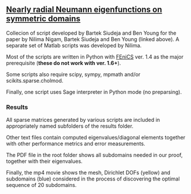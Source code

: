 ## [Nearly radial Neumann eigenfunctions on symmetric domains](http://arxiv.org/abs/1508.07019)
Collecion of script developed by Bartek Siudeja and Ben Young for the paper by Nilima Nigam, Bartek Siudeja and Ben Young (linked above). A separate set of Matlab scripts was developed by Nilima.

Most of the scripts are written in Python with [FEniCS](http://fenicsproject.org) ver. 1.4 as the major prerequisite (**these do not work with ver. 1.6+**). 

Some scripts also require scipy, sympy, mpmath and/or scikits.sparse.cholmod.

Finally, one script uses Sage interpreter in Python mode (no preparsing).

### Results

All sparse matrices generated by various scripts are included in appropriately named subfolders of the results folder.

Other text files contain computed eigenvalues/diagonal elements together with other performance metrics and error measurements.

The PDF file in the root folder shows all subdomains needed in our proof, together with their eigenvalues.

Finally, the mp4 movie shows the mesh, Dirichlet DOFs (yellow) and subdomains (blue) considered in the process of discovering the optimal sequence of 20 subdomains.
